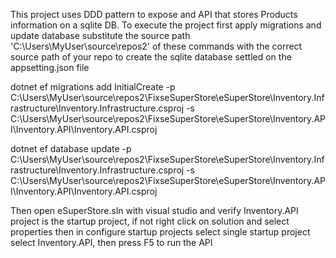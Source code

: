 This project uses DDD pattern to expose and API that stores Products information on a sqlite DB.
To execute the project first apply migrations and update database substitute the source path 'C:\Users\MyUser\source\repos2' of these commands with the correct source path of your repo to create the sqlite database settled on the appsetting.json file

dotnet ef migrations add InitialCreate -p C:\Users\MyUser\source\repos2\FixseSuperStore\eSuperStore\Inventory.Infrastructure\Inventory.Infrastructure.csproj -s C:\Users\MyUser\source\repos2\FixseSuperStore\eSuperStore\Inventory.API\Inventory.API\Inventory.API.csproj

dotnet ef database update -p C:\Users\MyUser\source\repos2\FixseSuperStore\eSuperStore\Inventory.Infrastructure\Inventory.Infrastructure.csproj -s C:\Users\MyUser\source\repos2\FixseSuperStore\eSuperStore\Inventory.API\Inventory.API\Inventory.API.csproj

Then open eSuperStore.sln with visual studio and verify Inventory.API project is the startup project, if not right click on solution and select properties then in configure startup projects select single startup project select Inventory.API, then press F5 to run the API

